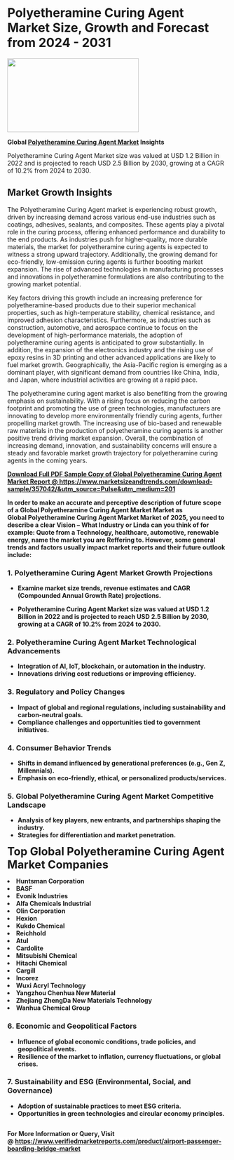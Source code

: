 <H1>Polyetheramine Curing Agent Market Size, Growth and Forecast from 2024 - 2031</H1><img class="aligncenter size-medium wp-image-584254" src="https://thirdeyenews.in/wp-content/uploads/2024/09/Global-Market-Research-300x168.jpeg" alt="" width="300" height="168" /><p><strong>Global&nbsp;<a href="https://www.marketsizeandtrends.com/download-sample/357042/&amp;utm_source=Pulse&amp;utm_medium=201">Polyetheramine Curing Agent Market</a> Insights</strong></p><p>Polyetheramine Curing Agent Market size was valued at USD 1.2 Billion in 2022 and is projected to reach USD 2.5 Billion by 2030, growing at a CAGR of 10.2% from 2024 to 2030.</p><p><h2>Market Growth Insights</h2> <p>The Polyetheramine Curing Agent market is experiencing robust growth, driven by increasing demand across various end-use industries such as coatings, adhesives, sealants, and composites. These agents play a pivotal role in the curing process, offering enhanced performance and durability to the end products. As industries push for higher-quality, more durable materials, the market for polyetheramine curing agents is expected to witness a strong upward trajectory. Additionally, the growing demand for eco-friendly, low-emission curing agents is further boosting market expansion. The rise of advanced technologies in manufacturing processes and innovations in polyetheramine formulations are also contributing to the growing market potential.</p> <p><strong><a href="#"></a></strong></p> <p>Key factors driving this growth include an increasing preference for polyetheramine-based products due to their superior mechanical properties, such as high-temperature stability, chemical resistance, and improved adhesion characteristics. Furthermore, as industries such as construction, automotive, and aerospace continue to focus on the development of high-performance materials, the adoption of polyetheramine curing agents is anticipated to grow substantially. In addition, the expansion of the electronics industry and the rising use of epoxy resins in 3D printing and other advanced applications are likely to fuel market growth. Geographically, the Asia-Pacific region is emerging as a dominant player, with significant demand from countries like China, India, and Japan, where industrial activities are growing at a rapid pace. <p>The polyetheramine curing agent market is also benefiting from the growing emphasis on sustainability. With a rising focus on reducing the carbon footprint and promoting the use of green technologies, manufacturers are innovating to develop more environmentally friendly curing agents, further propelling market growth. The increasing use of bio-based and renewable raw materials in the production of polyetheramine curing agents is another positive trend driving market expansion. Overall, the combination of increasing demand, innovation, and sustainability concerns will ensure a steady and favorable market growth trajectory for polyetheramine curing agents in the coming years.</p> <p><strong><a href="#"></p><p><span class=""><strong>Download Full PDF Sample Copy of Global Polyetheramine Curing Agent Market Report</strong> @ <a href="https://www.marketsizeandtrends.com/download-sample/357042/&amp;utm_source=Pulse&amp;utm_medium=201" target="_blank">https://www.marketsizeandtrends.com/download-sample/357042/&amp;utm_source=Pulse&amp;utm_medium=201</a></span></p><p>In order to make an accurate and perceptive description of future scope of a Global&nbsp;Polyetheramine Curing Agent Market Market as Global&nbsp;Polyetheramine Curing Agent Market Market of 2025, you need to describe a clear Vision &ndash; What Industry or Linda can you think of for example: Quote from a Technology, healthcare, automotive, renewable energy, name the market you are Reffering to. However, some general trends and factors usually impact market reports and their future outlook include:</p><h3>1.&nbsp;<strong>Polyetheramine Curing Agent Market Growth Projections</strong></h3><ul><li>Examine market size trends, revenue estimates and CAGR (Compounded Annual Growth Rate) projections.</li><li><p>Polyetheramine Curing Agent Market size was valued at USD 1.2 Billion in 2022 and is projected to reach USD 2.5 Billion by 2030, growing at a CAGR of 10.2% from 2024 to 2030.</p></li></ul><h3>2.&nbsp;<strong>Polyetheramine Curing Agent Market Technological Advancements</strong></h3><ul><li>Integration of AI, IoT, blockchain, or automation in the industry.</li><li>Innovations driving cost reductions or improving efficiency.</li></ul><h3>3.&nbsp;<strong>Regulatory and Policy Changes</strong></h3><ul><li>Impact of global and regional regulations, including sustainability and carbon-neutral goals.</li><li>Compliance challenges and opportunities tied to government initiatives.</li></ul><h3>4.&nbsp;<strong>Consumer Behavior Trends</strong></h3><ul><li>Shifts in demand influenced by generational preferences (e.g., Gen Z, Millennials).</li><li>Emphasis on eco-friendly, ethical, or personalized products/services.</li></ul><h3>5.&nbsp;<strong>Global Polyetheramine Curing Agent Market Competitive Landscape</strong></h3><ul><li>Analysis of key players, new entrants, and partnerships shaping the industry.</li><li>Strategies for differentiation and market penetration.</li></ul><p data-pm-slice="1 1 []"><span style="color: inherit; font-family: inherit; font-size: 25px;">Top Global Polyetheramine Curing Agent Market Companies</span></p><div class="" data-test-id=""><p><li>Huntsman Corporation</li><li> BASF</li><li> Evonik Industries</li><li> Alfa Chemicals Industrial</li><li> Olin Corporation</li><li> Hexion</li><li> Kukdo Chemical</li><li> Reichhold</li><li> Atul</li><li> Cardolite</li><li> Mitsubishi Chemical</li><li> Hitachi Chemical</li><li> Cargill</li><li> Incorez</li><li> Wuxi Acryl Technology</li><li> Yangzhou Chenhua New Material</li><li> Zhejiang ZhengDa New Materials Technology</li><li> Wanhua Chemical Group</li></p></div><h3>6.&nbsp;<strong>Economic and Geopolitical Factors</strong></h3><ul><li>Influence of global economic conditions, trade policies, and geopolitical events.</li><li>Resilience of the market to inflation, currency fluctuations, or global crises.</li></ul><h3>7.&nbsp;<strong>Sustainability and ESG (Environmental, Social, and Governance)</strong></h3><ul><li>Adoption of sustainable practices to meet ESG criteria.</li><li>Opportunities in green technologies and circular economy principles.</li></ul><h2><strong style="font-size: 14px;">For More Information or Query, Visit @&nbsp;</strong><a style="background-color: #ffffff; font-size: 14px;" href="https://www.marketsizeandtrends.com/report/polyetheramine-curing-agent-market/" target="_blank">https://www.verifiedmarketreports.com/product/airport-passenger-boarding-bridge-market</a></h2>